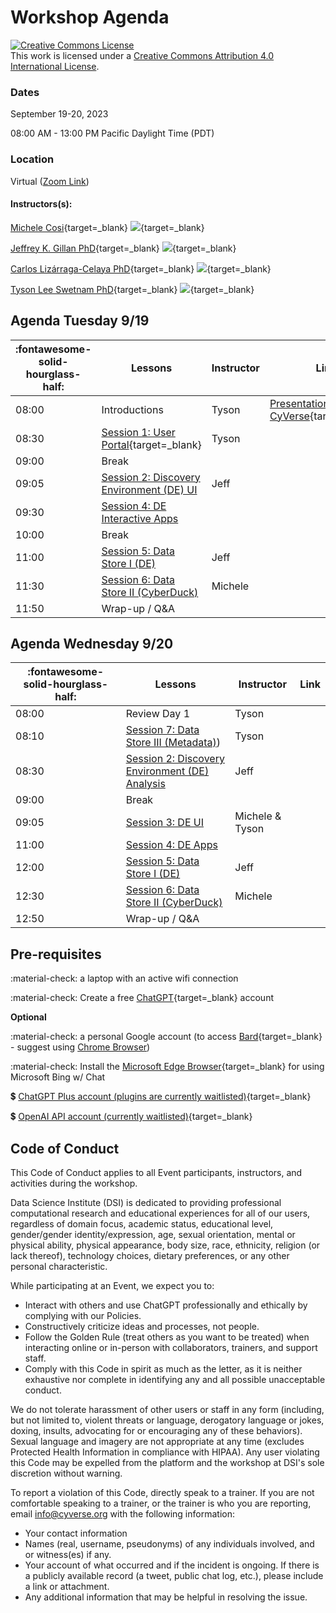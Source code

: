 # Workshop Agenda

<a rel="license" href="http://creativecommons.org/licenses/by/4.0/"><img alt="Creative Commons License" style="border-width:0" src="https://i.creativecommons.org/l/by/4.0/88x31.png" /></a><br />This work is licensed under a <a rel="license" href="http://creativecommons.org/licenses/by/4.0/">Creative Commons Attribution 4.0 International License</a>.

### Dates

September 19-20, 2023

08:00 AM - 13:00 PM Pacific Daylight Time (PDT)

### Location 

Virtual ([Zoom Link]())


#### Instructors(s): 

[Michele Cosi](https://cosimichele.github.io/){target=_blank} [![](https://orcid.org/sites/default/files/images/orcid_16x16.png)](https://orcid.org/0000-0001-7609-1939){target=_blank}

[Jeffrey K. Gillan PhD](https://www.gillanscience.com/){target=_blank} [![](https://orcid.org/sites/default/files/images/orcid_16x16.png)](https://orcid.org/0000-0002-0731-3048){target=_blank}

[Carlos Lizárraga-Celaya PhD](https://carloslizarragac.github.io/){target=_blank} [![](https://orcid.org/sites/default/files/images/orcid_16x16.png)](https://orcid.org/0000-0002-0893-4268){target=_blank}

[Tyson Lee Swetnam PhD](https://tysonswetnam.com/){target=_blank} [![](https://orcid.org/sites/default/files/images/orcid_16x16.png)](http://orcid.org/0000-0002-6639-7181){target=_blank}


## Agenda Tuesday 9/19

| :fontawesome-solid-hourglass-half: | Lessons | Instructor | Link |
|------------------------------------|---------|------------|------|
| 08:00 | Introductions | Tyson | [Presentation: CyVerse](https://tinyurl.com/usfs-cyverse){target=_blank} |
| 08:30 | [Session 1: User Portal](https://learning.cyverse.org/account/){target=_blank} | Tyson | 
| 09:00 | Break | |
| 09:05 | [Session 2: Discovery Environment (DE) UI](https://learning.cyverse.org/de/) |  Jeff |
| 09:30 | [Session 4: DE Interactive Apps](https://learning.cyverse.org/vice/about/) |  |
| 10:00 | Break | | 
| 11:00 | [Session 5: Data Store I (DE)](step4.md) | Jeff | 
| 11:30 | [Session 6: Data Store II (CyberDuck)](step5.md) | Michele |
| 11:50 | Wrap-up / Q&A |  


## Agenda Wednesday 9/20

| :fontawesome-solid-hourglass-half: | Lessons | Instructor | Link |
|------------------------------------|---------|------------|------|
| 08:00 | Review Day 1 | Tyson |  |
| 08:10 | [Session 7: Data Store III (Metadata)](step6.md)) | Tyson | 
| 08:30 | [Session 2: Discovery Environment (DE) Analysis](step7.md) |  Jeff 
| 09:00 | Break |  |
| 09:05 | [Session 3: DE UI]() | Michele & Tyson  |
| 11:00 | [Session 4: DE Apps](plugins.md) |  |  
| 12:00 | [Session 5: Data Store I (DE)](plugins.md) | Jeff | 
| 12:30 | [Session 6: Data Store II (CyberDuck)](plugins.md) | Michele |
| 12:50 | Wrap-up / Q&A |  
 

## Pre-requisites

:material-check: a laptop with an active wifi connection

:material-check: Create a free [ChatGPT](https://chat.openai.com){target=_blank} account

**Optional**

:material-check: a personal Google account (to access [Bard](https://bard.google.com){target=_blank} - suggest using [Chrome Browser](https://www.google.com/chrome/))

:material-check: Install the [Microsoft Edge Browser](https://www.microsoft.com/en-us/edge){target=_blank} for using Microsoft Bing w/ Chat

:heavy_dollar_sign: [ChatGPT Plus account (plugins are currently waitlisted)](https://openai.com/blog/chatgpt-plugins){target=_blank}

:heavy_dollar_sign: [OpenAI API account (currently waitlisted)](https://share.hsforms.com/1u4goaXwDRKC9-x9IvKno0A4sk30){target=_blank} 

## Code of Conduct

This Code of Conduct applies to all Event participants, instructors, and activities during the workshop.

Data Science Institute (DSI) is dedicated to providing professional computational research
and educational experiences for all of our users, regardless of domain
focus, academic status, educational level, gender/gender
identity/expression, age, sexual orientation, mental or physical
ability, physical appearance, body size, race, ethnicity, religion (or
lack thereof), technology choices, dietary preferences, or any other
personal characteristic.

While participating at an Event, we expect you to:

-   Interact with others and use ChatGPT professionally and ethically by
    complying with our Policies.
-   Constructively criticize ideas and processes, not people.
-   Follow the Golden Rule (treat others as you want to be treated) when
    interacting online or in-person with collaborators, trainers, and
    support staff.
-   Comply with this Code in spirit as much as the letter, as it is
    neither exhaustive nor complete in identifying any and all possible
    unacceptable conduct.

We do not tolerate harassment of other users or staff in any form
(including, but not limited to, violent threats or language, derogatory
language or jokes, doxing, insults, advocating for or encouraging any of
these behaviors). Sexual language and imagery are not appropriate at any
time (excludes Protected Health Information in compliance with HIPAA).
Any user violating this Code may be expelled from the platform and the
workshop at DSI's sole discretion without warning.

To report a violation of this Code, directly speak to a trainer. If you are not comfortable
speaking to a trainer, or the trainer is who you are reporting, email <info@cyverse.org> with the following information:

-   Your contact information
-   Names (real, username, pseudonyms) of any individuals involved, and
    or witness(es) if any.
-   Your account of what occurred and if the incident is ongoing. If
    there is a publicly available record (a tweet, public chat log,
    etc.), please include a link or attachment.
-   Any additional information that may be helpful in resolving the
    issue.